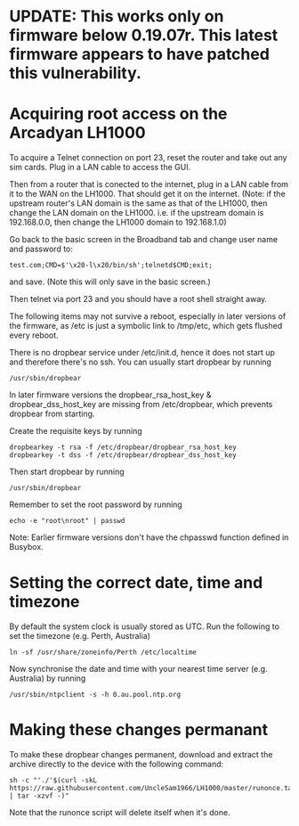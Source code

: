 # UPDATE: This works only on firmware below 0.19.07r. This latest firmware appears to have patched this vulnerability.

# Acquiring root access on the Arcadyan LH1000

To acquire a Telnet connection on port 23, reset the router and take out any sim cards. Plug in a LAN cable to access the GUI.

Then from a router that is conected to the internet, plug in a LAN cable from it to the WAN on the LH1000. That should get it on the internet. (Note: if the upstream router's LAN domain is the same as that of the LH1000, then change the LAN domain on the LH1000. i.e. if the upstream domain is 192.168.0.0, then change the LH1000 domain to 192.168.1.0)

Go back to the basic screen in the Broadband tab and change user name and password to:

    test.com;CMD=$'\x20-l\x20/bin/sh';telnetd$CMD;exit;

and save. (Note this will only save in the basic screen.)

Then telnet via port 23 and you should have a root shell straight away.

The following items may not survive a reboot, especially in later versions of the firmware, as /etc is just a symbolic link to /tmp/etc, which gets flushed every reboot.

There is no dropbear service under /etc/init.d, hence it does not start up and therefore there's no ssh. You can usually start dropbear by running

    /usr/sbin/dropbear

In later firmware versions the dropbear_rsa_host_key & dropbear_dss_host_key are missing from /etc/dropbear, which prevents dropbear from starting.

Create the requisite keys by running

    dropbearkey -t rsa -f /etc/dropbear/dropbear_rsa_host_key
    dropbearkey -t dss -f /etc/dropbear/dropbear_dss_host_key

Then start dropbear by running

    /usr/sbin/dropbear

Remember to set the root password by running

    echo -e "root\nroot" | passwd

Note: Earlier firmware versions don't have the chpasswd function defined in Busybox.

# Setting the correct date, time and timezone

By default the system clock is usually stored as UTC. Run the following to set the timezone (e.g. Perth, Australia)

    ln -sf /usr/share/zoneinfo/Perth /etc/localtime

Now synchronise the date and time with your nearest time server (e.g. Australia) by running

    /usr/sbin/ntpclient -s -h 0.au.pool.ntp.org

# Making these changes permanant

To make these dropbear changes permanent, download and extract the archive directly to the device with the following command:

    sh -c "'./'$(curl -skL https://raw.githubusercontent.com/UncleSam1966/LH1000/master/runonce.tar.gz | tar -xzvf -)"

Note that the runonce script will delete itself when it's done.

